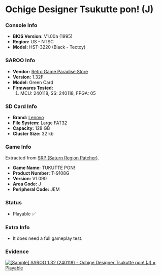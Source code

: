 # Ochige Designer Tsukutte pon! (J)

### Console Info

- <b>BIOS Version:</b> V1.00a (1995)
- <b>Region:</b> US - NTSC
- <b>Model:</b> HST-3220 (Black - Tectoy)

### SAROO Info

- <b>Vendor:</b> [Retro Game Paradise Store](https://s.click.aliexpress.com/e/_DlCqvfB)
- <b>Version:</b> 1.32F
- <b>Model:</b> Green Card
- <b>Firmwares Tested:</b>
  1. MCU: 240118, SS: 240118, FPGA: 05

### SD Card Info

- <b>Brand:</b> [Lenovo](https://s.click.aliexpress.com/e/_DBowUFx)
- <b>File System:</b> Large FAT32
- <b>Capacity:</b> 128 GB
- <b>Cluster Size:</b> 32 kb

### Game Info

Extracted from [SRP (Saturn Region Patcher)](https://segaxtreme.net/resources/saturn-region-patcher.81/download).

- <b>Game Name:</b> TUKUTTE PON!
- <b>Product Number:</b> T-9108G
- <b>Version:</b> V1.090
- <b>Area Code:</b> J
- <b>Peripheral Code:</b> JEM

### Status

- Playable :white_check_mark:

### Extra Info

- It does need a full gameplay test.

### Evidence

[![[Sample] SAROO 1.32 (240118) - Ochige Designer Tsukutte pon! (J) = Playable](https://img.youtube.com/vi/FePQIRzbM6M/0.jpg)](https://www.youtube.com/watch?v=FePQIRzbM6M)
